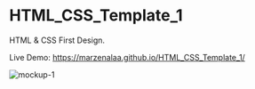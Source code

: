 # HTML_CSS_Template_1

HTML &amp; CSS First Design.

Live Demo: https://marzenalaa.github.io/HTML_CSS_Template_1/

![mockup-1](https://github.com/marzenalaa/HTML_CSS_Template_1/assets/16385263/f34ef0cd-680f-42f5-bf85-18f44c617442)
